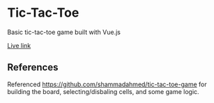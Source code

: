 # Tic-Tac-Toe

Basic tic-tac-toe game built with Vue.js

[Live link](https://tic-tac-toe.michaelpavlovic.ca)

## References

Referenced https://github.com/shammadahmed/tic-tac-toe-game for building the board, selecting/disbaling cells, and some game logic.
